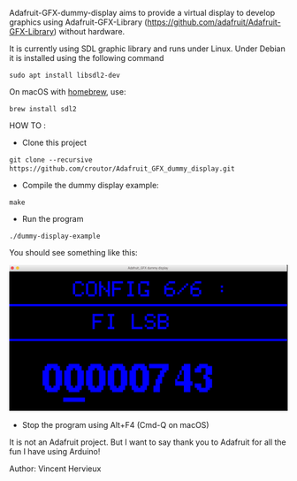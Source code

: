 Adafruit-GFX-dummy-display aims to provide a virtual display to develop graphics using Adafruit-GFX-Library (https://github.com/adafruit/Adafruit-GFX-Library) without hardware.

It is currently using SDL graphic library and runs under Linux.
Under Debian it is installed using the following command
```
sudo apt install libsdl2-dev
```

On macOS with [homebrew](https://brew.sh), use:
```
brew install sdl2
```

HOW TO :

* Clone this project
```
git clone --recursive https://github.com/croutor/Adafruit_GFX_dummy_display.git
```

* Compile the dummy display example:
```
make
```
* Run the program
```
./dummy-display-example
```

You should see something like this:

![Preview](img/preview.png)

* Stop the program using Alt+F4 (Cmd-Q on macOS)





It is not an Adafruit project. But I want to say thank you to Adafruit for all the fun I have using Arduino!

Author: Vincent Hervieux




